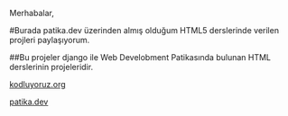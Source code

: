 Merhabalar,

#Burada patika.dev üzerinden almış olduğum HTML5 derslerinde verilen projleri paylaşıyorum.

##Bu projeler django ile Web Develobment Patikasında bulunan HTML derslerinin projeleridir.


[kodluyoruz.org](https://kodluyoruz.org/tr/kodluyoruz/)

[patika.dev](https://www.patika.dev/tr)

